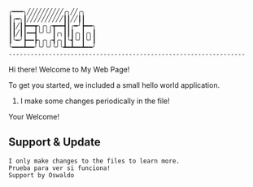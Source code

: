     ╭━━━╮╱╱╱╱╱╱╱╱╱╱╭╮╱╱╭╮
    ┃╭━╮┃╱╱╱╱╱╱╱╱╱╱┃┃╱╱┃┃
    ┃┃╱┃┣━━┳╮╭╮╭┳━━┫┃╭━╯┣━━╮
    ┃┃╱┃┃━━┫╰╯╰╯┃╭╮┃┃┃╭╮┃╭╮┃
    ┃╰━╯┣━━┣╮╭╮╭┫╭╮┃╰┫╰╯┃╰╯┃
    ╰━━━┻━━╯╰╯╰╯╰╯╰┻━┻━━┻━━╯
    -----------------------------------------------------------------

Hi there! Welcome to My Web Page!

To get you started, we included a small hello world application.

1) I make some changes periodically in the file!

Your Welcome!


## Support & Update

    I only make changes to the files to learn more.
    Prueba para ver si funciona!
    Support by Oswaldo
